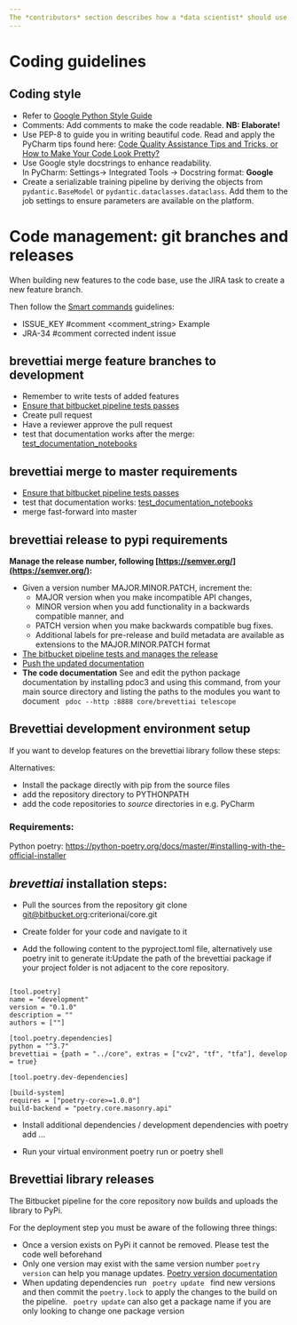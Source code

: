 ```yaml
---
The *contributors* section describes how a *data scientist* should use available tools and conform to coding standards to contribute to the API's and tools of the Brevetti AI platform.
---
```


# Coding guidelines

## Coding style
* Refer to [Google Python Style Guide](https://google.github.io/styleguide/pyguide.html) 
* Comments: Add comments to make the code readable. **NB: Elaborate!**
* Use PEP-8 to guide you in writing beautiful code. Read and apply the PyCharm tips found here: [Code Quality Assistance Tips and Tricks, or How to Make Your Code Look Pretty?](https://www.jetbrains.com/help/pycharm/tutorial-code-quality-assistance-tips-and-tricks.html)
* Use Google style docstrings to enhance readability. <br> In PyCharm: Settings-> Integrated Tools -> Docstring format: **Google**
* Create a serializable training pipeline by deriving the objects from `pydantic.BaseModel` or
`pydantic.dataclasses.dataclass`. Add them to the job settings to ensure parameters are available on the platform.

# Code management: git branches and releases
When building new features to the code base, use the JIRA task to create a new feature branch.

Then follow the [Smart commands](https://confluence.atlassian.com/bitbucketserver/use-smart-commits-802599018.html) guidelines:
* <ignored text> ISSUE_KEY <ignored text> #comment <comment_string>
Example	
* JRA-34 #comment corrected indent issue

## brevettiai merge feature branches to development
* Remember to write tests of added features
* [Ensure that bitbucket pipeline tests passes](https://bitbucket.org/criterionai/core/addon/pipelines/home)
* Create pull request
* Have a reviewer approve the pull request
* test that documentation works after the merge: [test_documentation_notebooks](https://github.com/brevettiai/brevettiai-docs/actions/workflows/test_documentation_notebooks.yml)

## brevettiai merge to master requirements
* [Ensure that bitbucket pipeline tests passes](https://bitbucket.org/criterionai/core/addon/pipelines/home)
* test that documentation works: [test_documentation_notebooks](https://github.com/brevettiai/brevettiai-docs/actions/workflows/test_documentation_notebooks.yml)
* merge fast-forward into master

## brevettiai release to pypi requirements
**Manage the release number, following [https://semver.org/](https://semver.org/):**
* Given a version number MAJOR.MINOR.PATCH, increment the:
  * MAJOR version when you make incompatible API changes,
  * MINOR version when you add functionality in a backwards compatible manner, and
  * PATCH version when you make backwards compatible bug fixes.
  * Additional labels for pre-release and build metadata are available as extensions to the MAJOR.MINOR.PATCH format
* [The bitbucket pipeline tests and manages the release](https://bitbucket.org/criterionai/core/addon/pipelines/home)
* [Push the updated documentation](https://github.com/brevettiai/brevettiai-docs/actions/workflows/build_and_commit_documentation.yml)
* **The code documentation** See and edit the python package documentation by installing pdoc3 and using this command, from your main source directory and listing the paths to the modules you want to document
<code> pdoc --http :8888 core/brevettiai telescope </code>


## Brevettiai development environment setup

<p> If you want to develop features on the brevettiai library follow these steps:

Alternatives:

* Install the package directly with pip from the source files
* add the repository directory to PYTHONPATH
* add the code repositories to *source* directories in e.g. PyCharm

### Requirements:

Python poetry: https://python-poetry.org/docs/master/#installing-with-the-official-installer

## *brevettiai* installation steps:

* Pull the sources from the repository git clone git@bitbucket.org:criterionai/core.git

* Create folder for your code and navigate to it

* Add the following content to the pyproject.toml file, alternatively use poetry init to generate it:Update the path of the brevettiai package if your project folder is not adjacent to the core repository. </p>
<pre><code>
[tool.poetry]
name = "development"
version = "0.1.0"
description = ""
authors = [""]

[tool.poetry.dependencies]
python = "^3.7"
brevettiai = {path = "../core", extras = ["cv2", "tf", "tfa"], develop = true}

[tool.poetry.dev-dependencies]

[build-system]
requires = ["poetry-core>=1.0.0"]
build-backend = "poetry.core.masonry.api"
</code></pre>

* Install additional dependencies / development dependencies with poetry add ...

* Run your virtual environment poetry run or poetry shell

## Brevettiai library releases

The Bitbucket pipeline for the core repository now builds and uploads the library to PyPi.

For the deployment step you must be aware of the following three things:
* Once a version exists on PyPi it cannot be removed. Please test the code well beforehand
* Only one version may exist with the same version number <code>poetry version</code> can help you manage updates. [Poetry version documentation](https://python-poetry.org/docs/cli/#version) 
* When updating dependencies run <code> poetry update </code>  find new versions and then commit the <code>poetry.lock</code>  to apply the changes to the build on the pipeline. <code> poetry update</code>  can also get a package name if you are only looking to change one package version